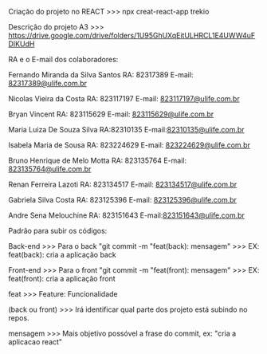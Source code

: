 Criação do projeto no REACT >>> npx creat-react-app trekio

Descrição do projeto A3 >>> https://drive.google.com/drive/folders/1U95GhUXqEitULHRCL1E4UWW4uFDIKUdH

RA e o E-mail dos colaboradores:

Fernando Miranda da Silva Santos 
RA: 82317389
E-mail: 82317389@ulife.com.br

Nicolas Vieira da Costa
RA: 823117197
E-mail: 823117197@ulife.com.br

Bryan Vincent 
RA: 823115629
E-mail: 823115629@ulife.com.br

Maria Luiza De Souza Silva 
RA:82310135
E-mail:82310135@ulife.com.br

Isabela Maria de Sousa
RA: 823224629
E-mail: 823224629@ulife.com.br

Bruno Henrique de Melo Motta 
RA: 823135764
E-mail: 823135764@ulife.com.br

Renan Ferreira Lazoti
RA: 823134517
E-mail: 823134517@ulife.com.br

Gabriela Silva Costa
RA: 823125396
E-mail: 823125396@ulife.com.br

Andre Sena Melouchine 
RA: 823151643
E-mail:823151643@ulife.com.br


Padrão para subir os códigos:

Back-end >>> Para o back "git commit -m "feat(back): mensagem" >>> EX: feat(back): cria a aplicação back

Front-end >>> Para o front "git commit -m "feat(front): mensagem" >>> EX: feat(front): cria a aplicação front

feat >>> Feature: Funcionalidade

(back ou front) >>> Irá identificar qual parte dos projeto está subindo no repos.

mensagem >>> Mais objetivo possóvel a frase do commit, ex: "cria a aplicacao react"

